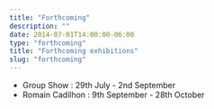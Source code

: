 ```yaml
---
title: "Forthcoming"
description: ""
date: 2014-07-01T14:00:00-06:00
type: "forthcoming"
title: "Forthcoming exhibitions"
slug: "forthcoming"
---
```


- Group Show : 29th July - 2nd September
- Romain Cadilhon : 9th September - 28th October
